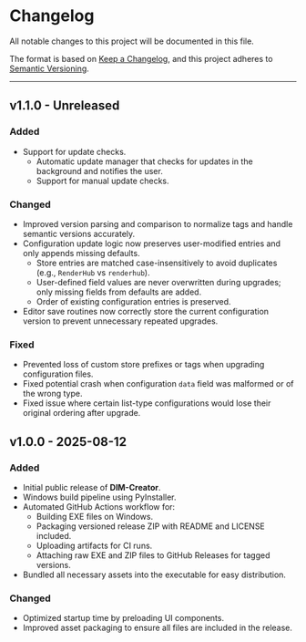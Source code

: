 # Changelog
All notable changes to this project will be documented in this file.

The format is based on [Keep a Changelog](https://keepachangelog.com/en/1.1.0/),
and this project adheres to [Semantic Versioning](https://semver.org/spec/v2.0.0.html).

---

## v1.1.0 - Unreleased
### Added
- Support for update checks.
  - Automatic update manager that checks for updates in the background and notifies the user.
  - Support for manual update checks.

### Changed
- Improved version parsing and comparison to normalize tags and handle semantic versions accurately.
- Configuration update logic now preserves user-modified entries and only appends missing defaults.
  - Store entries are matched case-insensitively to avoid duplicates (e.g., `RenderHub` vs `renderhub`).
  - User-defined field values are never overwritten during upgrades; only missing fields from defaults are added.
  - Order of existing configuration entries is preserved.
- Editor save routines now correctly store the current configuration version to prevent unnecessary repeated upgrades.

### Fixed
- Prevented loss of custom store prefixes or tags when upgrading configuration files.
- Fixed potential crash when configuration `data` field was malformed or of the wrong type.
- Fixed issue where certain list-type configurations would lose their original ordering after upgrade.

## v1.0.0 - 2025-08-12
### Added
- Initial public release of **DIM-Creator**.
- Windows build pipeline using PyInstaller.
- Automated GitHub Actions workflow for:
  - Building EXE files on Windows.
  - Packaging versioned release ZIP with README and LICENSE included.
  - Uploading artifacts for CI runs.
  - Attaching raw EXE and ZIP files to GitHub Releases for tagged versions.
- Bundled all necessary assets into the executable for easy distribution.

### Changed
- Optimized startup time by preloading UI components.
- Improved asset packaging to ensure all files are included in the release.